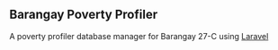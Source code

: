 ## **Barangay Poverty Profiler**
A poverty profiler database manager for Barangay 27-C using [Laravel](https://laravel.com/)
